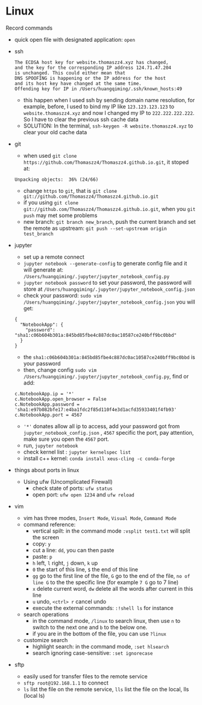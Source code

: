 # Linux
Record commands
* quick open file with designated application: `open` 

* ssh
	```shell
	The ECDSA host key for website.thomaszz4.xyz has changed,
	and the key for the corresponding IP address 124.71.47.204
	is unchanged. This could either mean that
	DNS SPOOFING is happening or the IP address for the host
	and its host key have changed at the same time.
	Offending key for IP in /Users/huangqiming/.ssh/known_hosts:49
	```
	* this happen when I used ssh by sending domain name resolution, for example, before, I used to bind my IP like `123.123.123.123` to `website.thomaszz4.xyz` and now I changed my IP to `222.222.222.222`. So I have to clear the previous ssh cache data
	* SOLUTION: In the terminal, `ssh-keygen -R website.thomaszz4.xyz` to clear your old cache data

* git
	* when used `git clone https://github.com/Thomaszz4/Thomaszz4.github.io.git`, it stoped at:
	```shell
	Unpacking objects:  36% (24/66)
	```
	* change `https` to `git`, that is `git clone git://github.com/Thomaszz4/Thomaszz4.github.io.git`
	* if you using `git clone git://github.com/Thomaszz4/Thomaszz4.github.io.git`, when you `git push` may met some problems
	* new branch: `git branch new_branch`, push the current branch and set the remote as upstream: `git push --set-upstream origin test_branch`

* jupyter
	* set up a remote connect
	* `jupyter notebook --generate-config` to generate config file and it will generate at: `/Users/huangqiming/.jupyter/jupyter_notebook_config.py`
	* `jupyter notebook password` to set your password, the password will store at `/Users/huangqiming/.jupyter/jupyter_notebook_config.json`
	* check your password: `sudo vim /Users/huangqiming/.jupyter/jupyter_notebook_config.json` you will get:
	```shell
	{
	  "NotebookApp": {
	    "password": "sha1:c06b604b301a:845bd85fbe4c887dc0ac10587ce240bff9bc0bbd"
	  }
	}
	```
	* the `sha1:c06b604b301a:845bd85fbe4c887dc0ac10587ce240bff9bc0bbd` is your password
	* then, change config `sudo vim /Users/huangqiming/.jupyter/jupyter_notebook_config.py`, find or add:
	```shell
	c.NotebookApp.ip = '*'
	c.NotebookApp.open_browser = False
	c.NotebookApp.password = 'sha1:e97b082bfe17:e4ba1fdc2f85d110f4e3d1acfd35933401f4fb93'
	c.NotebookApp.port = 4567
	```
	* `'*'` donates allow all ip to access, add your password got from `jupyter_notebook_config.json` , `4567` specific the port, pay attention, make sure you open the `4567` port.
	* run, `jupyter notebook`
	* check kernel list : `jupyter kernelspec list`
	* install c++ kernel: `conda install xeus-cling -c conda-forge`

* things about ports in linux
	* Using ufw (Uncomplicated Firewall)
		* check state of ports: `ufw status`
		* open port: `ufw open 1234` and `ufw reload`

* vim
	* vim has three modes, `Insert Mode`, `Visual Mode`, `Command Mode`
	* command reference:
		* vertical spilt: in the command mode `:vsplit test1.txt` will split the screen
		* copy: `y`
		* cut a line: `dd`, you can then paste
		* paste: `p`
		* `h` left, `l` right, `j` down, `k` up
		* `0` the start of this line, `$` the end of this line
		* `gg` go to the first line of the file, `G` go to the end of the file, `no of line G` to the the specific line (for example `7 G` go to 7 line)
		* `x` delete current word, `dw` delete all the words after current in this line
		* `u` undo, `<ctrl> r` cancel undo
		* execute the external commands: `:!shell ls` for instance
	* search operations
		* in the command mode, `/linux` to search linux, then use `n` to switch to the next one and `b` to the below one.
		* if you are in the bottom of the file, you can use `?linux`
	* customize search
		* highlight search: in the command mode, `:set hlsearch`
		* search ignoring case-sensitive: `:set ignorecase`

* sftp
	* easily used for transfer files to the remote service
	* `sftp root@192.168.1.1` to connect
	* `ls` list the file on the remote service, `lls` list the file on the local, lls (local ls)















